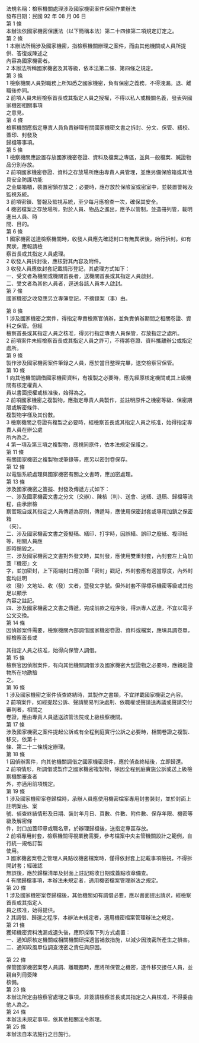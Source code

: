 法規名稱：檢察機關處理涉及國家機密案件保密作業辦法  
發布日期：民國 92 年 08 月 06 日  
第 1 條  
本辦法依國家機密保護法（以下簡稱本法）第二十四條第二項規定訂定之。  
第 2 條  
1 本辦法所稱涉及國家機密，指檢察機關辦理之案件，而由其他機關或人員所提供、答復或陳述之  
內容為國家機密者。  
2 本辦法所稱國家機密及其等級，依本法第二條、第四條之規定。  
第 3 條  
1 檢察機關人員對職務上所知悉之國家機密，負有保密之義務，不得洩漏。退、離職後亦同。  
2 前項人員未經檢察首長或其指定人員之授權，不得以私人或機關名義，發表與國家機密相關事項  
之意見。  
第 4 條  
檢察機關應指定專責人員負責辦理有關國家機密文書之拆封、分文、保管、繕校、蓋印、封發及  
歸檔等事項。  
第 5 條  
1 檢察機關應設置存放國家機密卷證、資料及檔案之專區，並與一般檔案、贓證物品分別存放。  
2 前項國家機密卷證、資料之存放場所應由專責人員管理，並應另備保險箱或其他具安全防護功能  
之金屬箱櫃，裝置密鎖存放之；必要時，應存放於保險室或密室中，並裝置警報及監視系統。  
3 前項密鎖、警報及監視系統，至少每月應檢查一次，確保其安全。  
4 機密檔案之存放場所，對於人員、物品之進出，應予以管制，並造冊列管，載明進出人員、時  
間、目的。  
第 6 條  
1 國家機密送達檢察機關時，收發人員應先確認封口有無異狀後，始行拆封。如有異狀，應報請檢  
察首長或其指定人員處理。  
2 收發人員拆封後，應核對其內容及附件。  
3 收發人員應依封套記載情形登記，其處理方式如下：  
一、受文者為機關或機關首長者，送機關首長或其指定人員啟封。  
二、受文者為其他人員者，逕送各該人員本人啟封。  
第 7 條  
國家機密之收發應另立專簿登記，不摘錄案（事）由。  


第 8 條  
1 涉及國家機密之案件，得指定專責檢察官偵辦，並負責偵辦期間之相關卷證、資料之保管。但經  
檢察首長或其指定人員之核准，得另行指定專責人員保管，存放指定之處所。  
2 前項案件未經檢察首長或其指定人員之許可，不得將卷證、資料攜離辦公或指定處所。  
第 9 條  
製作涉及國家機密案件筆錄之人員，應於當日整理完畢，送交檢察官保管。  
第 10 條  
1 向其他機關調借國家機密資料，有複製之必要時，應先經原核定機關或其上級機關有核定權責人  
員以書面授權或核准後，始得為之。  
2 前項國家機密之複製物，應指定專責人員製作，並註明原件之機密等級、保密期限或解密條件、  
複製物字樣及其份數。  
3 檢察機關之卷證有複製之必要時，經檢察首長或其指定人員之核准，始得指定專責人員在辦公處  
所內為之。  
4 第一項及第三項之複製物，應視同原件，依本法規定保護之。  
第 11 條  
有關國家機密之複製物或筆錄等，應另以密封卷保存。  
第 12 條  
以電腦系統處理與國家機密有關之文書時，應加密處理。  
第 13 條  
涉及國家機密之簽擬、封發及傳遞方式如下：  
一、涉及國家機密文書之分文（交辦）、陳核（判）、送會、送繕、退稿、歸檔等流程，由承辦檢  
察官親自或其指定之人員傳遞為原則，傳遞時，應使用保密封套或專用加鎖之保密箱  
（夾）。  
二、涉及國家機密文書之簽擬稿、繕印、打字時，因誤繕、誤印之廢紙、複印紙等，相關人員應  
即時銷毀之。  
三、涉及國家機密之文書對外發文時，其封發，應使用雙重封套，內封套左上角加蓋『機密』文  
字，並加密封，上下兩端封口應加蓋「密封」戳記，外封套應有適當厚度，內外封套均註明  
收（發）文地址、收（發）文者，暨發文字號。但外封套不得標示機密等級或其他足以顯示  
內容之註記。  
四、涉及國家機密之文書之傳遞，完成前款之程序後，得派專人送達，不宜以電子公文交換。  
第 14 條  
因偵辦案件需要，檢察機關內部調借國家機密卷證、資料或檔案，應填具調卷單，經檢察首長或  


其指定人員之核准，始得向保管人調借。  
第 15 條  
檢察官因偵辦案件，有向其他機關調借涉及國家機密大型證物之必要時，應親赴證物所在地勘驗  
之。  
第 16 條  
1 涉及國家機密之案件偵查終結時，其製作之書類，不宜詳載國家機密之內容。  
2 前項案件，如經提起公訴、聲請簡易判決處刑、依職權或聲請送再議或聲請交付審判者，相關之  
卷證，應由專責人員遞送該管法院或上級檢察機關。  
第 17 條  
涉及國家機密之案件提起公訴或有全程到庭實行公訴之必要時，相關卷證之複製、移交，依第十  
條、第二十二條規定辦理。  
第 18 條  
1 因偵辦案件，向其他機關調借之國家機密原件，應於偵查終結後，立即歸還。  
2 前項情形，所調借或製作之國家機密複製物，除因全程到庭實施公訴或送上級檢察機關審查者  
外，亦適用前項規定。  
第 19 條  
1 涉及國家機密案卷歸檔時，承辦人員應使用機密檔案專用封套裝封，並於封面上註明案由、案  
號、偵查終結情形及日期、裝封年月日、頁數、件數、附件數、保存年限、機密等級及解密條  
件，封口加蓋印章或職名章，於辦理歸檔後，送指定專區存放。  
2 前項專用封套，檢察機關得視業務需要，參考檔案中央主管機關設計之範例，自行統一規格訂製  
使用。  
3 國家機密案卷之管理人員點收機密檔案時，僅得依封套上記載事項檢視，不得拆開封套；經確認  
無誤後，應於歸檔清單及封面上註記點收日期或蓋點收章備查。  
4 有關歸檔事項，本辦法未規定者，適用機密檔案管理辦法之規定。  
第 20 條  
1 涉及國家機密案卷歸檔後，其他機關如有調借必要，應以書面提出請求，經檢察首長或其指定人  
員之核准，始得提供。  
2 其調借、歸還之程序，本辦法未規定者，適用機密檔案管理辦法之規定。  
第 21 條  
獲知機密資料洩漏或遺失後，應即採取下列方式處置：  
一、通知原核定機關或相關機關研採適當補救措施，以減少因洩密所產生之損害。  
二、通知政風單位調查洩密之責任與原因。  


第 22 條  
保管國家機密案卷人員調、離職務時，應將所保管之機密，逐件移交接任人員，並親自列冊簽陳  
核備。  
第 23 條  
本辦法所定由檢察官處理之事項，非簽請檢察首長或其指定之人員核准，不得委由他人為之。  
第 24 條  
本辦法未規定事項，依其他相關法令辦理。  
第 25 條  
本辦法自本法施行之日施行。  


